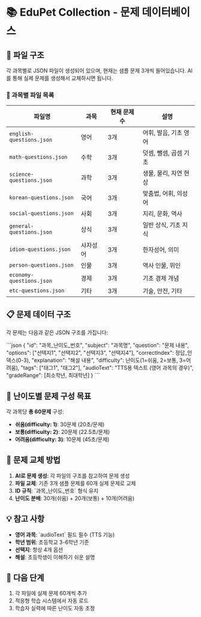 # 📚 EduPet Collection - 문제 데이터베이스

## 📁 파일 구조

각 과목별로 JSON 파일이 생성되어 있으며, 현재는 샘플 문제 3개씩 들어있습니다.
AI를 통해 실제 문제를 생성해서 교체하시면 됩니다.

### 🎯 과목별 파일 목록

| 파일명 | 과목 | 현재 문제 수 | 설명 |
|--------|------|-------------|------|
| `english-questions.json` | 영어 | 3개 | 어휘, 발음, 기초 영어 |
| `math-questions.json` | 수학 | 3개 | 덧셈, 뺄셈, 곱셈 기초 |
| `science-questions.json` | 과학 | 3개 | 생물, 물리, 자연 현상 |
| `korean-questions.json` | 국어 | 3개 | 맞춤법, 어휘, 의성어 |
| `social-questions.json` | 사회 | 3개 | 지리, 문화, 역사 |
| `general-questions.json` | 상식 | 3개 | 일반 상식, 기초 지식 |
| `idiom-questions.json` | 사자성어 | 3개 | 한자성어, 의미 |
| `person-questions.json` | 인물 | 3개 | 역사 인물, 위인 |
| `economy-questions.json` | 경제 | 3개 | 기초 경제 개념 |
| `etc-questions.json` | 기타 | 3개 | 기술, 안전, 기타 |

## 📋 문제 데이터 구조

각 문제는 다음과 같은 JSON 구조를 가집니다:

\`\`\`json
{
  "id": "과목_난이도_번호",
  "subject": "과목명",
  "question": "문제 내용",
  "options": ["선택지1", "선택지2", "선택지3", "선택지4"],
  "correctIndex": 정답_인덱스(0-3),
  "explanation": "해설 내용",
  "difficulty": 난이도(1=쉬움, 2=보통, 3=어려움),
  "tags": ["태그1", "태그2"],
  "audioText": "TTS용 텍스트 (영어 과목의 경우)",
  "gradeRange": [최소학년, 최대학년]
}
\`\`\`

## 🎯 난이도별 문제 구성 목표

각 과목당 **총 60문제** 구성:
- **쉬움(difficulty: 1)**: 30문제 (20초/문제)
- **보통(difficulty: 2)**: 20문제 (22.5초/문제)  
- **어려움(difficulty: 3)**: 10문제 (45초/문제)

## 🔄 문제 교체 방법

1. **AI로 문제 생성**: 각 파일의 구조를 참고하여 문제 생성
2. **파일 교체**: 기존 3개 샘플 문제를 60개 실제 문제로 교체
3. **ID 규칙**: \`과목_난이도_번호\` 형식 유지
4. **난이도 분배**: 30개(쉬움) + 20개(보통) + 10개(어려움)

## 💡 참고 사항

- **영어 과목**: \`audioText\` 필드 필수 (TTS 기능)
- **학년 범위**: 초등학교 3-6학년 기준
- **선택지**: 항상 4개 옵션
- **해설**: 초등학생이 이해하기 쉬운 설명

## 🚀 다음 단계

1. 각 파일에 실제 문제 60개씩 추가
2. 적응형 학습 시스템에서 자동 로드
3. 학습자 실력에 따른 난이도 자동 조정